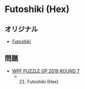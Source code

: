 # Futoshiki (Hex)

## オリジナル
- [Futoshiki](futoshiki.md)

## 問題
- [WPF PUZZLE GP 2019 ROUND 7](../questions/wpfpgp2019-7.md)
	- 21. Futoshiki (Hex)
